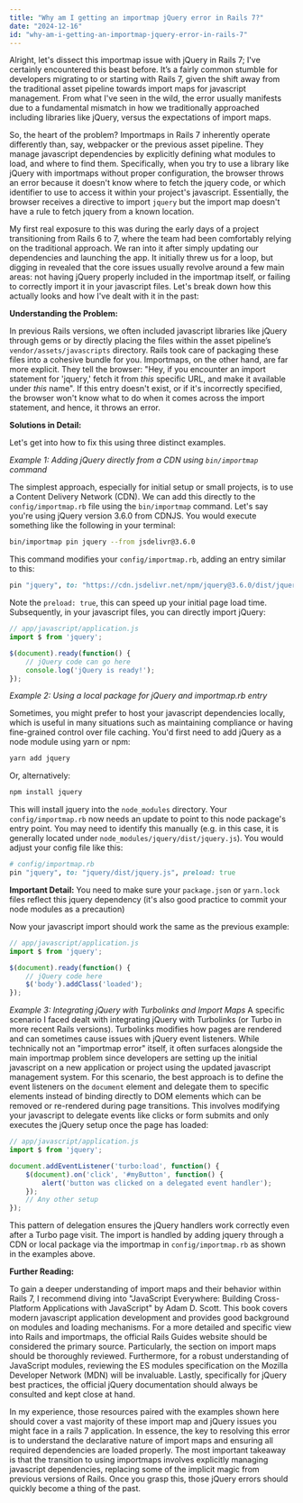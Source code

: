```yaml
---
title: "Why am I getting an importmap jQuery error in Rails 7?"
date: "2024-12-16"
id: "why-am-i-getting-an-importmap-jquery-error-in-rails-7"
---
```


Alright, let's dissect this importmap issue with jQuery in Rails 7; I've certainly encountered this beast before. It’s a fairly common stumble for developers migrating to or starting with Rails 7, given the shift away from the traditional asset pipeline towards import maps for javascript management. From what I've seen in the wild, the error usually manifests due to a fundamental mismatch in how we traditionally approached including libraries like jQuery, versus the expectations of import maps.

So, the heart of the problem? Importmaps in Rails 7 inherently operate differently than, say, webpacker or the previous asset pipeline. They manage javascript dependencies by explicitly defining what modules to load, and where to find them. Specifically, when you try to use a library like jQuery with importmaps without proper configuration, the browser throws an error because it doesn't know where to fetch the jquery code, or which identifier to use to access it within your project's javascript. Essentially, the browser receives a directive to import `jquery` but the import map doesn't have a rule to fetch jquery from a known location.

My first real exposure to this was during the early days of a project transitioning from Rails 6 to 7, where the team had been comfortably relying on the traditional approach. We ran into it after simply updating our dependencies and launching the app. It initially threw us for a loop, but digging in revealed that the core issues usually revolve around a few main areas: not having jQuery properly included in the importmap itself, or failing to correctly import it in your javascript files. Let's break down how this actually looks and how I've dealt with it in the past:

**Understanding the Problem:**

In previous Rails versions, we often included javascript libraries like jQuery through gems or by directly placing the files within the asset pipeline’s `vendor/assets/javascripts` directory. Rails took care of packaging these files into a cohesive bundle for you. Importmaps, on the other hand, are far more explicit. They tell the browser: "Hey, if you encounter an import statement for 'jquery,' fetch it from *this* specific URL, and make it available under *this* name". If this entry doesn't exist, or if it's incorrectly specified, the browser won't know what to do when it comes across the import statement, and hence, it throws an error.

**Solutions in Detail:**

Let's get into how to fix this using three distinct examples.

*Example 1: Adding jQuery directly from a CDN using `bin/importmap` command*

The simplest approach, especially for initial setup or small projects, is to use a Content Delivery Network (CDN). We can add this directly to the `config/importmap.rb` file using the `bin/importmap` command. Let's say you're using jQuery version 3.6.0 from CDNJS. You would execute something like the following in your terminal:

```bash
bin/importmap pin jquery --from jsdelivr@3.6.0
```

This command modifies your `config/importmap.rb`, adding an entry similar to this:

```ruby
pin "jquery", to: "https://cdn.jsdelivr.net/npm/jquery@3.6.0/dist/jquery.js", preload: true
```
Note the `preload: true`, this can speed up your initial page load time.
Subsequently, in your javascript files, you can directly import jQuery:
```javascript
// app/javascript/application.js
import $ from 'jquery';

$(document).ready(function() {
    // jQuery code can go here
    console.log('jQuery is ready!');
});

```

*Example 2: Using a local package for jQuery and importmap.rb entry*

Sometimes, you might prefer to host your javascript dependencies locally, which is useful in many situations such as maintaining compliance or having fine-grained control over file caching. You'd first need to add jQuery as a node module using yarn or npm:

```bash
yarn add jquery
```

Or, alternatively:
```bash
npm install jquery
```

This will install jquery into the `node_modules` directory. Your `config/importmap.rb` now needs an update to point to this node package's entry point. You may need to identify this manually (e.g. in this case, it is generally located under `node_modules/jquery/dist/jquery.js`).  You would adjust your config file like this:

```ruby
# config/importmap.rb
pin "jquery", to: "jquery/dist/jquery.js", preload: true
```
**Important Detail:** You need to make sure your `package.json` or `yarn.lock` files reflect this jquery dependency (it's also good practice to commit your node modules as a precaution)

Now your javascript import should work the same as the previous example:
```javascript
// app/javascript/application.js
import $ from 'jquery';

$(document).ready(function() {
    // jQuery code here
    $('body').addClass('loaded');
});
```

*Example 3: Integrating jQuery with Turbolinks and Import Maps*
A specific scenario I faced dealt with integrating jQuery with Turbolinks (or Turbo in more recent Rails versions). Turbolinks modifies how pages are rendered and can sometimes cause issues with jQuery event listeners. While technically not an "importmap error" itself, it often surfaces alongside the main importmap problem since developers are setting up the initial javascript on a new application or project using the updated javascript management system. For this scenario, the best approach is to define the event listeners on the `document` element and delegate them to specific elements instead of binding directly to DOM elements which can be removed or re-rendered during page transitions. This involves modifying your javascript to delegate events like clicks or form submits and only executes the jQuery setup once the page has loaded:
```javascript
// app/javascript/application.js
import $ from 'jquery';

document.addEventListener('turbo:load', function() {
    $(document).on('click', '#myButton', function() {
        alert('button was clicked on a delegated event handler');
    });
    // Any other setup
});
```

This pattern of delegation ensures the jQuery handlers work correctly even after a Turbo page visit. The import is handled by adding jquery through a CDN or local package via the importmap in `config/importmap.rb` as shown in the examples above.

**Further Reading:**

To gain a deeper understanding of import maps and their behavior within Rails 7, I recommend diving into "JavaScript Everywhere: Building Cross-Platform Applications with JavaScript" by Adam D. Scott. This book covers modern javascript application development and provides good background on modules and loading mechanisms. For a more detailed and specific view into Rails and importmaps, the official Rails Guides website should be considered the primary source. Particularly, the section on import maps should be thoroughly reviewed. Furthermore, for a robust understanding of JavaScript modules, reviewing the ES modules specification on the Mozilla Developer Network (MDN) will be invaluable. Lastly, specifically for jQuery best practices, the official jQuery documentation should always be consulted and kept close at hand.

In my experience, those resources paired with the examples shown here should cover a vast majority of these import map and jQuery issues you might face in a rails 7 application. In essence, the key to resolving this error is to understand the declarative nature of import maps and ensuring all required dependencies are loaded properly. The most important takeaway is that the transition to using importmaps involves explicitly managing javascript dependencies, replacing some of the implicit magic from previous versions of Rails. Once you grasp this, those jQuery errors should quickly become a thing of the past.
